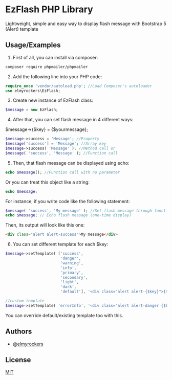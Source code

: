 
# EzFlash PHP Library

Lightweight, simple and easy way to display flash message with Bootstrap 5 (Alert) template




## Usage/Examples
1. First of all, you can install via composer:
```sh
composer require phpmailer/phpmailer
```
2. Add the following line into your PHP code:
```php
require_once 'vendor/autoload.php'; //Load Composer's autoloader
use elmyrockers\EzFlash;
```
3. Create new instance of EzFlash class:
```php
$message = new EzFlash;
```
4. After that, you can set flash message in 4 different ways:

$message->{$key} = {$yourmessage};
```php
$message->success = 'Message'; //Property
$message['success'] = 'Message'; //Array key
$message->success( 'Message' ); //Method call or
$message( 'success', 'Message' ); //Function call
```
5. Then, that flash message can be displayed using echo:
```php
echo $message(); //Function call with no parameter
```
Or you can treat this object like a string:
```php
echo $message;
```
For instance, if you write code like the following statement:
```php
$message( 'success', 'My message' ); //Set flash message through function call
echo $message; // Echo flash message (one-time display)
```
Then, its output will look like this one:
```html
<div class="alert alert-success">My message</div>
```


6. You can set different template for each $key:
```php
$message->setTemplate( ['success',
                        'danger',
                        'warning',
                        'info',
                        'primary',
                        'secondary',
                        'light',
                        'dark',
                        'default'], '<div class="alert alert-{$key}">{$message}</div>' ); //default

//custom template
$message->setTemplate( 'errorInfo', '<div class="alert alert-danger {$key}">{$message}</div>' );
```
You can override default/existing template too with this.

## Authors

- [@elmyrockers](https://www.github.com/elmyrockers)


## License

[MIT](https://choosealicense.com/licenses/mit/)

